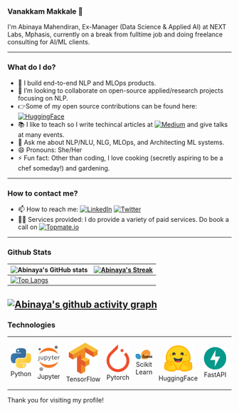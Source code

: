 ### Vanakkam Makkale 🙏

I'm Abinaya Mahendiran, Ex-Manager (Data Science & Applied AI) at NEXT Labs, Mphasis, currently on a break from fulltime job and doing freelance consulting for AI/ML clients.

---

### What do I do?
- 🔭 I build end-to-end NLP and MLOps products.
- 👯 I’m looking to collaborate on open-source applied/research projects focusing on NLP.
- 👉Some of my open source contributions can be found here: <a href="https://huggingface.co/abinayam" target="_blank"><img src="https://img.shields.io/badge/huggingface-%40abinayam-yellow" alt="HuggingFace"></a>
- 📚 I like to teach so I write techincal articles at <a href="https://medium.com/@abinayamahendiran" target="_blank"><img src="https://img.shields.io/badge/medium-%40abinayamahendiran-brightgreen" alt="Medium"></a> and give talks at many events.
- 💬 Ask me about NLP/NLU, NLG, MLOps, and Architecting ML systems.
- 😄 Pronouns: She/Her
- ⚡ Fun fact: Other than coding, I love cooking (secretly aspiring to be a chef someday!) and gardening.

---

### How to contact me?
- 📫 How to reach me: <a href="https://www.linkedin.com/in/abinayamahendiran" target="_blank"><img src="https://img.shields.io/badge/LinkedIn-%230077B5.svg?&style=flat-square&logo=linkedin&logoColor=white" alt="LinkedIn"></a>
<a href="https://twitter.com/freakynut" target="_blank"><img src="https://img.shields.io/badge/Twitter-%231DA1F2.svg?&style=flat-square&logo=twitter&logoColor=white" alt="Twitter"></a>
- 🧑‍🏫 Services provided: I do provide a variety of paid services. Do book a call on <a href="https://topmate.io/abinaya_mahendiran" target="_blank"><img src="https://img.shields.io/badge/topmate.io-abinaya_mahendiran-red" alt="Topmate.io"></a>

---

### Github Stats

| ![Abinaya's GitHub stats](https://github-readme-stats-sigma-five.vercel.app/api?username=AbinayaM02&show_icons=true&theme=radical) | [![Abinaya's Streak](https://streak-stats.demolab.com?user=AbinayaM02&theme=dark&border_radius=7&mode=weekly)](https://git.io/streak-stats) |
| ------------------------------------------------------------ | ------------------------------------------------------------ |
| [![Top Langs](https://github-readme-stats-sigma-five.vercel.app/api/top-langs/?username=AbinayaM02&layout=compact&&show_icons=true&theme=radical)](https://github.com/anuraghazra/github-readme-stats) |                                                                                                                 
[![Abinaya's github activity graph](https://github-readme-activity-graph.vercel.app/graph?username=AbinayaM02&bg_color=121212&color=d01bc4&line=9e4c98&point=dd13a7&area=true&hide_border=true)](https://github.com/ashutosh00710/github-readme-activity-graph)
---
### Technologies

<div align="center">
<table align="center">
    <tr>
        <td align="center" width="140" height="112.43">
            <img src="./assets/icons/python.jpeg" width="65px"/>
            <br /> Python
        </td>
        <td align="center" width="140" height="112.43">
            <img src="./assets/icons/jupyter.png" width="65px"/>
            <br /> Jupyter
        </td>
        <td align="center" width="140" height="112.43">
            <img src="./assets/icons/tensorflow.png" width="65px"/>
            <br /> TensorFlow
        </td>
        <td align="center" width="140" height="112.43">
            <img src="./assets/icons/pytorch.png" width="65px"/>
            <br /> Pytorch
        </td>
        <td align="center" width="140" height="112.43">
            <img src="./assets/icons/scikitlearn.png" width="65px"/>
            <br /> Scikit Learn
        </td>
        </td>
        <td align="center" width="140" height="112.43">
            <img src="./assets/icons/HF.png" width="65px"/>
            <br /> HuggingFace
        </td>
        <td align="center" width="140" height="112.43">
            <img src="./assets/icons/fastapi.png" width="65px"/>
            <br /> FastAPI
        </td>
        <td align="center" width="140" height="112.43">
            <img src="./assets/icons/docker.png" width="65px"/>
            <br /> Docker
        </td>
    </tr>
</table>
</div>

Thank you for visiting my profile!
